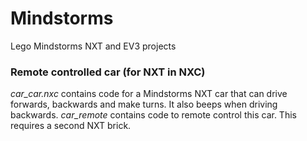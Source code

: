 # Mindstorms
Lego Mindstorms NXT and EV3 projects

### Remote controlled car (for NXT in NXC)
*car_car.nxc* contains code for a Mindstorms NXT car that can drive forwards, backwards and make turns. It also beeps when driving backwards. *car_remote* contains code to remote control this car. This requires a second NXT brick.
